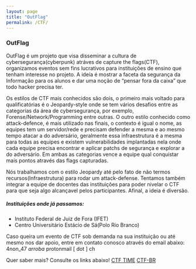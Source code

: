 ```yaml
---
layout: page
title: "OutFlag"
permalink: /CTF/
---
```

### OutFlag

OutFlag é um projeto que visa disseminar a cultura de cybersegurança(cyberpunk) atráves de capture the flags(CTF), organizamos eventos sem fins lucrativos para instituições de ensino que tenham interesse no projeto. A ideía é mostrar a faceta da segurança da Informação para os alunos e dar uma noção de “pensar fora da caixa” que todo hacker precisa ter.

Os estilos de CTF mais conhecidos são dois, o primeiro mais voltado para qualificatórias é o Jeopardy-style onde se tem vários desafios entre as categorias da área de cybersegurança, por exemplo, Forense/Network/Programming entre outras. O outro estilo conhecido como attack-defence, é mais utilizado nas finais, o contexto é igual o nome, as equipes tem um servidor/rede e precisam defender a mesma e ao mesmo tempo atacar a do adversário, geralmente essa infraestrutura é a mesma para todas as equipes e existem vulnerabilidades implantadas nela onde cada equipe precisa encontrar e aplicar patchs de segurança e explorar a do adversário. Em ambas as categorias vence a equipe qual conquistar mais pontos através das flags capturadas.

Nós trabalhamos com o estilo Jeopardy até pelo fato de não termos recursos(Infraestrutura) para rodar um attack-defense. Tentamos também integrar a equipe de docentes das instituições para poder nivelar o CTF para que seja algo alcançavel pelos participantes. Afinal, a ideia é diversão.

##### Instituições onde já passamos:

  - Instituto Federal de Juiz de Fora (IFET)
  - Centro Universitário Estácio de Sá(Polo Rio Branco)

Caso queira um evento de CTF sob demanda na sua instituição ou até mesmo nos dar apoio, entre em contato conosco através do email abaixo:
4non_47 *arroba* protonmail [ dot ] ch

Quer saber mais? Consulte os links abaixo!
[CTF TIME](https://ctftime.org/)
[CTF-BR](https://ctf-br.org/sobre/)
